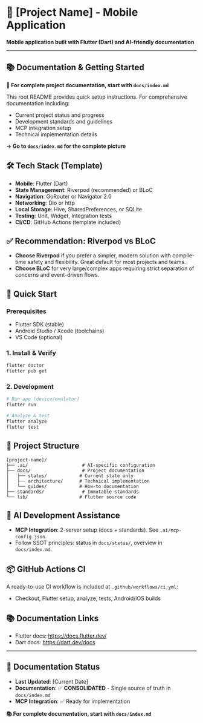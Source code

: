 # 🚀 [Project Name] - Mobile Application

**Mobile application built with Flutter (Dart) and AI-friendly documentation**

---

## 📚 Documentation & Getting Started

**🎯 For complete project documentation, start with `docs/index.md`**

This root README provides quick setup instructions. For comprehensive documentation including:
- Current project status and progress
- Development standards and guidelines
- MCP integration setup
- Technical implementation details

**→ Go to `docs/index.md` for the complete picture**

## 🛠️ Tech Stack (Template)

- **Mobile**: Flutter (Dart)
- **State Management**: Riverpod (recommended) or BLoC
- **Navigation**: GoRouter or Navigator 2.0
- **Networking**: Dio or http
- **Local Storage**: Hive, SharedPreferences, or SQLite
- **Testing**: Unit, Widget, Integration tests
- **CI/CD**: GitHub Actions (template included)

## ✅ Recommendation: Riverpod vs BLoC

- **Choose Riverpod** if you prefer a simpler, modern solution with compile-time safety and flexibility. Great default for most projects and teams.
- **Choose BLoC** for very large/complex apps requiring strict separation of concerns and event-driven flows.

## 🚀 Quick Start

### Prerequisites
- Flutter SDK (stable)
- Android Studio / Xcode (toolchains)
- VS Code (optional)

### 1. Install & Verify
```bash
flutter doctor
flutter pub get
```

### 2. Development
```bash
# Run app (device/emulator)
flutter run

# Analyze & test
flutter analyze
flutter test
```

## 📁 Project Structure

```
[project-name]/
├── .ai/                    # AI-specific configuration
├── docs/                   # Project documentation
│   ├── status/            # Current state only
│   ├── architecture/      # Technical implementation
│   └── guides/            # How-to documentation
├── standards/              # Immutable standards
└── lib/                   # Flutter source code
```

## 🤖 AI Development Assistance

- **MCP Integration**: 2-server setup (docs + standards). See `.ai/mcp-config.json`.
- Follow SSOT principles: status in `docs/status/`, overview in `docs/index.md`.

## 📦 GitHub Actions CI

A ready-to-use CI workflow is included at `.github/workflows/ci.yml`:
- Checkout, Flutter setup, analyze, tests, Android/iOS builds

## 📚 Documentation Links

- Flutter docs: https://docs.flutter.dev/
- Dart docs: https://dart.dev/docs

---

## 🔄 Documentation Status

- **Last Updated**: [Current Date]
- **Documentation**: ✅ **CONSOLIDATED** - Single source of truth in `docs/index.md`
- **MCP Integration**: ✅ Ready for implementation

**📚 For complete documentation, start with `docs/index.md`**
